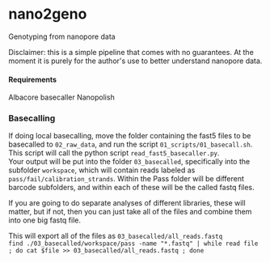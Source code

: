 # nano2geno
Genotyping from nanopore data

Disclaimer: this is a simple pipeline that comes with no guarantees. At the moment it is purely for the author's use to better understand nanopore data.   

#### Requirements
Albacore basecaller
Nanopolish

### Basecalling
If doing local basecalling, move the folder containing the fast5 files to be basecalled to `02_raw_data`, and run the script `01_scripts/01_basecall.sh`. This script will call the python script `read_fast5_basecaller.py`.     
Your output will be put into the folder `03_basecalled`, specifically into the subfolder `workspace`, which will contain reads labeled as `pass/fail/calibration_strands`. Within the Pass folder will be different barcode subfolders, and within each of these will be the called fastq files.      

If you are going to do separate analyses of different libraries, these will matter, but if not, then you can just take all of the files and combine them into one big fastq file.

This will export all of the files as `03_basecalled/all_reads.fastq`     
`find ./03_basecalled/workspace/pass -name "*.fastq" | while read file ; do cat $file >> 03_basecalled/all_reads.fastq ; done`


